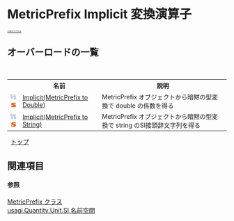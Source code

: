 # MetricPrefix&nbsp;Implicit 変換演算子

<div style="font-size:30%"><a href="https://github.com/usagi/usagi.cs/blob/master/docs/Home.md">≪Back to Home</a></div> 


## オーバーロードの一覧
&nbsp;<table><tr><th></th><th>名前</th><th>説明</th></tr><tr><td>![Public 演算子](media/puboperator.gif "Public 演算子")![静的メンバー](media/static.gif "静的メンバー")</td><td><a href="M_usagi_Quantity_Unit_SI_MetricPrefix_op_Implicit.md">Implicit(MetricPrefix to Double)</a></td><td>
MetricPrefix オブジェクトから暗黙の型変換で double の係数を得る</td></tr><tr><td>![Public 演算子](media/puboperator.gif "Public 演算子")![静的メンバー](media/static.gif "静的メンバー")</td><td><a href="M_usagi_Quantity_Unit_SI_MetricPrefix_op_Implicit_1.md">Implicit(MetricPrefix to String)</a></td><td>
MetricPrefix オブジェクトから暗黙の型変換で string のSI接頭辞文字列を得る</td></tr></table>&nbsp;
<a href="#metricprefix&nbsp;implicit-変換演算子">トップ</a>

## 関連項目


#### 参照
<a href="T_usagi_Quantity_Unit_SI_MetricPrefix.md">MetricPrefix クラス</a><br /><a href="N_usagi_Quantity_Unit_SI.md">usagi.Quantity.Unit.SI 名前空間</a><br />
